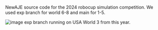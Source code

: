 NewAJE source code for the 2024 robocup simulation competition. We used exp branch for world 6-8 and main for 1-5. 

![image](https://github.com/user-attachments/assets/bb3f147b-11aa-4fef-b49a-83f9ec90e14d)
exp branch running on USA World 3 from this year.
